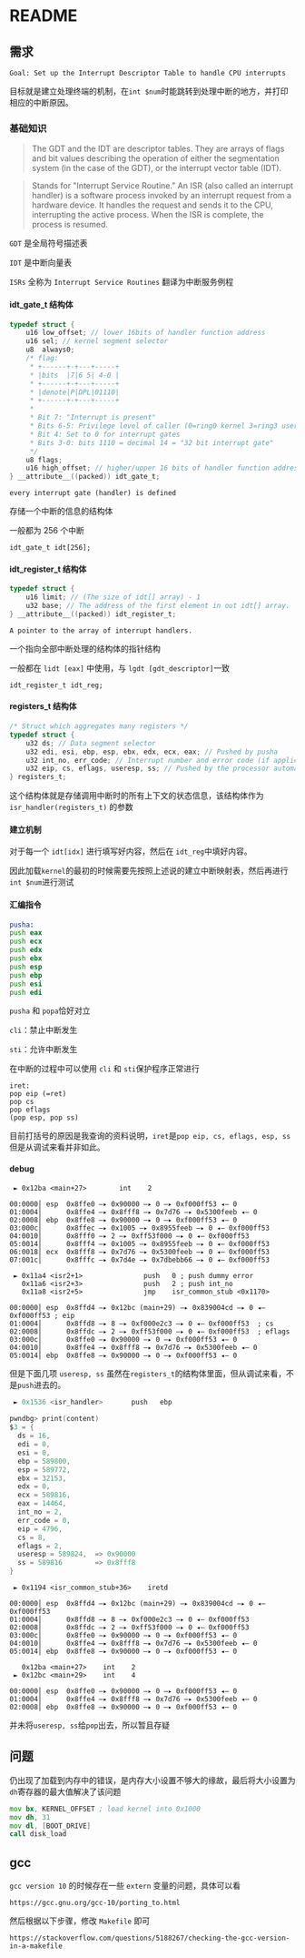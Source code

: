 # README

## 需求

```
Goal: Set up the Interrupt Descriptor Table to handle CPU interrupts
```

目标就是建立处理终端的机制，在`int $num`时能跳转到处理中断的地方，并打印相应的中断原因。

### 基础知识


> The GDT and the IDT are descriptor tables. They are arrays of flags and bit values describing the operation of either the segmentation system (in the case of the GDT), or the interrupt vector table (IDT).

> Stands for "Interrupt Service Routine." An ISR (also called an interrupt handler) is a software process invoked by an interrupt request from a hardware device. It handles the request and sends it to the CPU, interrupting the active process. When the ISR is complete, the process is resumed.


`GDT` 是全局符号描述表

`IDT` 是中断向量表

`ISRs` 全称为 `Interrupt Service Routines` 翻译为中断服务例程

#### idt_gate_t 结构体

```c
typedef struct {
	u16 low_offset; // lower 16bits of handler function address
	u16 sel; // kernel segment selector
	u8  always0;
	/* flag:
	 * +------+-+---+-----+
	 * |bits  |7|6 5| 4-0 |
	 * +------+-+---+-----+
	 * |denote|P|DPL|01110|
	 * +------+-+---+-----+
	 * 
	 * Bit 7: "Interrupt is present"
	 * Bits 6-5: Privilege level of caller (0=ring0 kernel 3=ring3 user)
	 * Bit 4: Set to 0 for interrupt gates
	 * Bits 3-0: bits 1110 = decimal 14 = "32 bit interrupt gate"
	 */
	u8 flags;
	u16 high_offset; // higher/upper 16 bits of handler function address
} __attribute__((packed)) idt_gate_t;
```

```
every interrupt gate (handler) is defined
```

存储一个中断的信息的结构体

一般都为 256 个中断

```
idt_gate_t idt[256];
```



#### idt_register_t 结构体

```c
typedef struct {
	u16 limit; // (The size of idt[] array) - 1
	u32 base; // The address of the first element in out idt[] array.
} __attribute__((packed)) idt_register_t;
```

```
A pointer to the array of interrupt handlers.
```

一个指向全部中断处理的结构体的指针结构

一般都在 `lidt [eax]` 中使用，与 `lgdt [gdt_descriptor]`一致

```
idt_register_t idt_reg;
```



#### registers_t 结构体

```c
/* Struct which aggregates many registers */
typedef struct {
	u32 ds; // Data segment selector
	u32 edi, esi, ebp, esp, ebx, edx, ecx, eax; // Pushed by pusha
	u32 int_no, err_code; // Interrupt number and error code (if applicable)
	u32 eip, cs, eflags, useresp, ss; // Pushed by the processor automatically
} registers_t;
```

这个结构体就是存储调用中断时的所有上下文的状态信息，该结构体作为 `isr_handler(registers_t)` 的参数



#### 建立机制

对于每一个 `idt[idx]` 进行填写好内容，然后在 `idt_reg`中填好内容。

因此加载`kernel`的最初的时候需要先按照上述说的建立中断映射表，然后再进行 `int $num`进行测试



#### 汇编指令

```asm
pusha:
push eax
push ecx
push edx
push ebx
push esp
push ebp
push esi
push edi
```

`pusha` 和 `popa`恰好对立

`cli`：禁止中断发生

`sti`：允许中断发生

在中断的过程中可以使用 `cli` 和 `sti`保护程序正常进行

```assembly
iret:
pop eip (=ret)
pop cs
pop eflags
(pop esp, pop ss)
```

目前打括号的原因是我查询的资料说明，`iret`是`pop eip, cs, eflags, esp, ss`但是从调试来看并非如此。



####  debug

```assembly
 ► 0x12ba <main+27>        int    2
 
00:0000│ esp  0x8ffe0 —▸ 0x90000 —▸ 0 —▸ 0xf000ff53 ◂— 0
01:0004│      0x8ffe4 —▸ 0x8fff8 —▸ 0x7d76 —▸ 0x5300feeb ◂— 0
02:0008│ ebp  0x8ffe8 —▸ 0x90000 —▸ 0 —▸ 0xf000ff53 ◂— 0
03:000c│      0x8ffec —▸ 0x1005 —▸ 0x8955feeb —▸ 0 ◂— 0xf000ff53
04:0010│      0x8fff0 —▸ 2 —▸ 0xff53f000 —▸ 0 ◂— 0xf000ff53
05:0014│      0x8fff4 —▸ 0x1005 —▸ 0x8955feeb —▸ 0 ◂— 0xf000ff53
06:0018│ ecx  0x8fff8 —▸ 0x7d76 —▸ 0x5300feeb —▸ 0 ◂— 0xf000ff53
07:001c│      0x8fffc —▸ 0x7d4e —▸ 0x7dbebb66 —▸ 0 ◂— 0xf000ff53
```

```assembly
 ► 0x11a4 <isr2+1>               push   0 ; push dummy error
   0x11a6 <isr2+3>               push   2 ; push int_no
   0x11a8 <isr2+5>               jmp    isr_common_stub <0x1170>

00:0000│ esp  0x8ffd4 —▸ 0x12bc (main+29) —▸ 0x839004cd —▸ 0 ◂— 0xf000ff53 ; eip
01:0004│      0x8ffd8 —▸ 8 —▸ 0xf000e2c3 —▸ 0 ◂— 0xf000ff53	 ; cs
02:0008│      0x8ffdc —▸ 2 —▸ 0xff53f000 —▸ 0 ◂— 0xf000ff53	 ; eflags
03:000c│      0x8ffe0 —▸ 0x90000 —▸ 0 —▸ 0xf000ff53 ◂— 0
04:0010│      0x8ffe4 —▸ 0x8fff8 —▸ 0x7d76 —▸ 0x5300feeb ◂— 0
05:0014│ ebp  0x8ffe8 —▸ 0x90000 —▸ 0 —▸ 0xf000ff53 ◂— 0
```

但是下面几项 `useresp, ss` 虽然在`registers_t`的结构体里面，但从调试来看，不是`push`进去的。



```c
 ► 0x1536 <isr_handler>       push   ebp
 
pwndbg> print(content)
$3 = {
  ds = 16, 
  edi = 0, 
  esi = 0, 
  ebp = 589800, 
  esp = 589772, 
  ebx = 32153, 
  edx = 0, 
  ecx = 589816, 
  eax = 14464, 
  int_no = 2, 
  err_code = 0, 
  eip = 4796, 
  cs = 8, 
  eflags = 2, 
  useresp = 589824,  => 0x90000
  ss = 589816		 => 0x8fff8
}
```

```assembly
 ► 0x1194 <isr_common_stub+36>    iretd
 
00:0000│ esp  0x8ffd4 —▸ 0x12bc (main+29) —▸ 0x839004cd —▸ 0 ◂— 0xf000ff53
01:0004│      0x8ffd8 —▸ 8 —▸ 0xf000e2c3 —▸ 0 ◂— 0xf000ff53
02:0008│      0x8ffdc —▸ 2 —▸ 0xff53f000 —▸ 0 ◂— 0xf000ff53
03:000c│      0x8ffe0 —▸ 0x90000 —▸ 0 —▸ 0xf000ff53 ◂— 0
04:0010│      0x8ffe4 —▸ 0x8fff8 —▸ 0x7d76 —▸ 0x5300feeb ◂— 0
05:0014│ ebp  0x8ffe8 —▸ 0x90000 —▸ 0 —▸ 0xf000ff53 ◂— 0
```

```assembly
   0x12ba <main+27>    int    2
 ► 0x12bc <main+29>    int    4
 
00:0000│ esp  0x8ffe0 —▸ 0x90000 —▸ 0 —▸ 0xf000ff53 ◂— 0
01:0004│      0x8ffe4 —▸ 0x8fff8 —▸ 0x7d76 —▸ 0x5300feeb ◂— 0
02:0008│ ebp  0x8ffe8 —▸ 0x90000 —▸ 0 —▸ 0xf000ff53 ◂— 0
```

并未将`useresp, ss`给`pop`出去，所以暂且存疑



## 问题

仍出现了加载到内存中的错误，是内存大小设置不够大的缘故，最后将大小设置为`dh`寄存器的最大值解决了该问题

```asm
mov bx, KERNEL_OFFSET ; load kernel into 0x1000 
mov dh, 31 
mov dl, [BOOT_DRIVE] 
call disk_load
```



## gcc 

`gcc version 10` 的时候存在一些 `extern` 变量的问题，具体可以看 

```
https://gcc.gnu.org/gcc-10/porting_to.html
```

然后根据以下步骤，修改 `Makefile` 即可

```
https://stackoverflow.com/questions/5188267/checking-the-gcc-version-in-a-makefile
```

